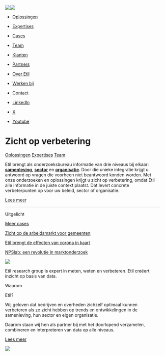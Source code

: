 [![](https://www.etil.nl/application/themes/ztheme/images/logo.svg)](https://www.etil.nl/)[![](https://www.etil.nl/application/themes/ztheme/images/close.svg)](javascript:void(0);)

- [Oplossingen](https://www.etil.nl/oplossingen)
- [Expertises](https://www.etil.nl/expertises)
- [Cases](https://www.etil.nl/cases)

- [Team](https://www.etil.nl/team)
- [Klanten](https://www.etil.nl/klanten)
- [Partners](https://www.etil.nl/partners)
- [Over Etil](https://www.etil.nl/over-etil)
- [Werken bij](https://www.etil.nl/werken-bij)
- [Contact](https://www.etil.nl/contact)

- [LinkedIn](https://www.linkedin.com/company/etil-bv)
- [X](https://twitter.com/Etil_research)
- [Youtube](https://www.youtube.com/channel/UCT4enlzmnu5yDzstn-49WqA)

# Zicht op verbetering

[Oplossingen](https://www.etil.nl/oplossingen) [Expertises](https://www.etil.nl/expertises) [Team](https://www.etil.nl/team)

Etil brengt als onderzoeksbureau informatie van drie niveaus bij elkaar: **[samenleving](https://www.etil.nl/index.php/oplossingen/topic/18/samenleving)**, **[sector](https://www.etil.nl/index.php/oplossingen/topic/19/sector)** en **[organisatie](https://www.etil.nl/index.php/oplossingen/topic/20/organisatie)**. Door die unieke integratie krijgt u antwoord op vragen die voorheen niet beantwoord konden worden. Met onze onderzoeken en oplossingen krijgt u zicht op verbetering, omdat Etil alle informatie in de juiste context plaatst. Dat levert concrete verbeterpunten op voor uw beleid, sector of organisatie.

[Lees meer](https://www.etil.nl/over-etil)

* * *

Uitgelicht

[Meer cases](https://www.etil.nl/cases)

[Zicht op de arbeidsmarkt voor gemeenten](https://www.etil.nl/cases/robot-journalist)

[Etil brengt de effecten van corona in kaart](https://www.etil.nl/cases/effecten-corona)

[NPSlab: een revolutie in marktonderzoek](https://www.etil.nl/cases/npslab-een-revolutie-marktonderzoek)

![](https://www.etil.nl/application/files/img/8/ETIL_20200914_067_UW-cf88d0e8.jpg)

Etil research group is expert in meten, weten en verbeteren. Etil creëert inzicht op basis van data.

Waarom

Etil?

Wij geloven dat bedrijven en overheden zichzelf optimaal kunnen verbeteren als ze zicht hebben op trends en ontwikkelingen in de samenleving, hun sector en eigen organisatie.

Daarom staan wij hen als partner bij met het doorlopend verzamelen, combineren en interpreteren van data op alle niveaus.

[Lees meer](https://www.etil.nl/over-etil)

![](https://www.etil.nl/application/files/img/8/ETIL_20200914_223_V-61d1acc8.jpg)